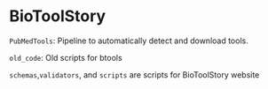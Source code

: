 # BioToolStory
```PubMedTools```: Pipeline to automatically detect and download tools.

```old_code```: Old scripts for btools

```schemas```,```validators```, and ```scripts``` are scripts for BioToolStory website
